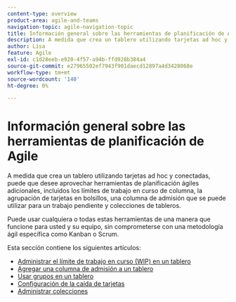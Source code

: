 ```yaml
---
content-type: overview
product-area: agile-and-teams
navigation-topic: agile-navigation-topic
title: Información general sobre las herramientas de planificación de Agile
description: A medida que crea un tablero utilizando tarjetas ad hoc y conectadas, es posible que desee aprovechar las herramientas adicionales de planificación ágil en los tableros.
author: Lisa
feature: Agile
exl-id: c1d28eeb-e920-4f57-a94b-ffd928b384a4
source-git-commit: e27965502ef7943f901daecd12897a4d3428068e
workflow-type: tm+mt
source-wordcount: '140'
ht-degree: 0%

---
```


# Información general sobre las herramientas de planificación de Agile

A medida que crea un tablero utilizando tarjetas ad hoc y conectadas, puede que desee aprovechar herramientas de planificación ágiles adicionales, incluidos los límites de trabajo en curso de columna, la agrupación de tarjetas en bolsillos, una columna de admisión que se puede utilizar para un trabajo pendiente y colecciones de tableros.

Puede usar cualquiera o todas estas herramientas de una manera que funcione para usted y su equipo, sin comprometerse con una metodología ágil específica como Kanban o Scrum.

Esta sección contiene los siguientes artículos:

* [Administrar el límite de trabajo en curso (WIP) en un tablero](/help/quicksilver/agile/use-boards-agile-planning-tools/manage-wip-limit-on-board.md)
* [Agregar una columna de admisión a un tablero](/help/quicksilver/agile/use-boards-agile-planning-tools/add-intake-column-to-board.md)
* [Usar grupos en un tablero](/help/quicksilver/agile/use-boards-agile-planning-tools/group-cards-on-board.md)
* [Configuración de la caída de tarjetas](/help/quicksilver/agile/use-boards-agile-planning-tools/configure-card-falloff.md)
* [Administrar colecciones](/help/quicksilver/agile/use-boards-agile-planning-tools/manage-collections.md)
